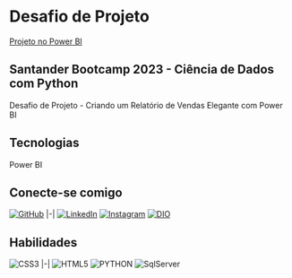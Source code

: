 # Desafio de Projeto
[Projeto no Power BI](https://app.powerbi.com/groups/me/reports/da16646b-cb91-4dba-8dac-5825f1d1841b/ReportSection?experience=power-bi&redirectedFromSignup=1%3Fru%3Dhttps:%2F%2Fapp.powerbi.com%2Fgroups%2Fme%2Freports%2Fda16646b-cb91-4dba-8dac-5825f1d1841b%2FReportSection%3Fexperience%3Dpower-bi%26redirectedFromSignup%3D1,1)

## Santander Bootcamp 2023 - Ciência de Dados com Python

Desafio de Projeto - Criando um Relatório de Vendas Elegante com Power BI

## Tecnologias

Power BI

## **Conecte-se comigo**

[![GitHub](https://img.shields.io/badge/GitHub-000?style=for-the-badge&logo=GitHub)](https://github.com/dougddias)
|-|
[![LinkedIn](https://img.shields.io/badge/LinkedIn-000?style=for-the-badge&logo=linkedin&logoColor=0E76A8)](https://www.linkedin.com/in/douglas-dias-4097b3210/)
[![Instagram](https://img.shields.io/badge/Instagram-000?style=for-the-badge&logo=instagram)](https://www.instagram.com/dougddias/?next=%2Fp%2FCReqRvPL_AY%2F)
[![DIO](https://img.shields.io/badge/DIGITAL_INNOVATION_ONE-000?style=for-the-badge)](https://web.dio.me/users/m_dougdias?tab=skills)




## **Habilidades**

![CSS3](https://img.shields.io/badge/CSS3-000?style=for-the-badge&logo=css3&logoColor=264CE4)
|-|
![HTML5](https://img.shields.io/badge/HTML5-000?style=for-the-badge&logo=html5)
![PYTHON](https://img.shields.io/badge/PYTHON-000?style=for-the-badge&logo=PYTHON)
![SqlServer](https://img.shields.io/badge/SqlServer-000?style=for-the-badge&logo=MicrosoftSQLserver)
